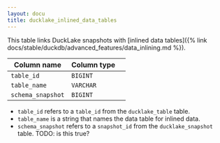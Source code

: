```yaml
---
layout: docu
title: ducklake_inlined_data_tables
---
```


This table links DuckLake snapshots with [inlined data tables]({% link docs/stable/duckdb/advanced_features/data_inlining.md %}).

| Column name       | Column type |             |
| ----------------- | ----------- | ----------- |
| `table_id`        | `BIGINT`    |             |
| `table_name`      | `VARCHAR`   |             |
| `schema_snapshot` | `BIGINT`    |             |

- `table_id` refers to a `table_id` from the `ducklake_table` table.
- `table_name` is a string that names the data table for inlined data.
- `schema_snapshot` refers to a `snapshot_id` from the `ducklake_snapshot` table. TODO: is this true?
